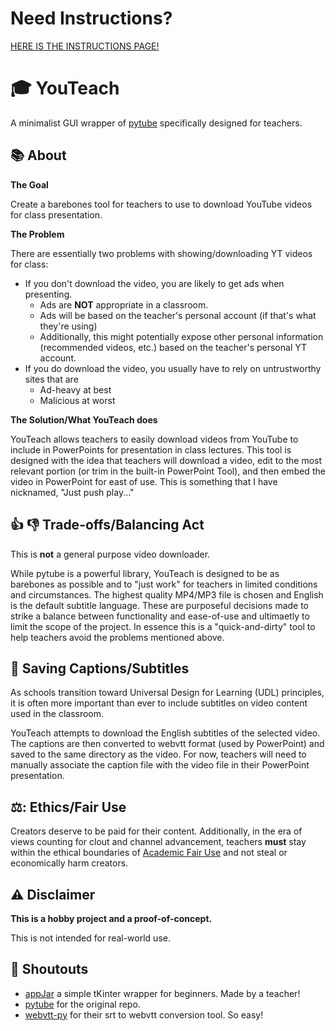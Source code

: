 # Need Instructions?
[HERE IS THE INSTRUCTIONS PAGE!](INSTRUCTIONS.md)

# 🎓 YouTeach
A minimalist GUI wrapper of [pytube](https://github.com/pytube/pytube) specifically designed for teachers. 

## 📚 About
**The Goal**

Create a barebones tool for teachers to use to download YouTube videos for class presentation.

**The Problem**

There are essentially two problems with showing/downloading YT videos for class:
- If you don't download the video, you are likely to get ads when presenting. 
   - Ads are **NOT** appropriate in a classroom.
   - Ads will be based on the teacher's personal account (if that's what they're using)  
   - Additionally, this might potentially expose other personal information (recommended videos, etc.) based on the teacher's personal YT account. 
- If you do download the video, you usually have to rely on untrustworthy sites that are 
  - Ad-heavy at best
  - Malicious at worst

**The Solution/What YouTeach does**

YouTeach allows teachers to easily download videos from YouTube to include in PowerPoints for presentation in class lectures. This tool is designed with the idea that teachers will download a video, edit to the most relevant portion (or trim in the built-in PowerPoint Tool), and then embed the video in PowerPoint for east of use. This is something that I have nicknamed, "Just push play..." 

## :thumbsup: :thumbsdown: Trade-offs/Balancing Act
This is **not** a general purpose video downloader. 

While pytube is a powerful library, YouTeach is designed to be as barebones as possible and to "just work" for teachers in limited conditions and circumstances. The highest quality MP4/MP3 file is chosen and English is the default subtitle language. These are purposeful decisions made to strike a balance between functionality and ease-of-use and ultimaetly to limit the scope of the project. In essence this is a "quick-and-dirty" tool to help teachers avoid the problems mentioned above. 

## :memo: Saving Captions/Subtitles
As schools transition toward Universal Design for Learning (UDL) principles, it is often more important than ever to include subtitles on video content used in the classroom. 

YouTeach attempts to download the English subtitles of the selected video. The captions are then converted to webvtt format (used by PowerPoint) and saved to the same directory as the video. For now, teachers will need to manually associate the caption file with the video file in their PowerPoint presentation. 

## 	⚖️: Ethics/Fair Use
Creators deserve to be paid for their content. Additionally, in the era of views counting for clout and channel advancement, teachers **must** stay within the ethical boundaries of [Academic Fair Use](https://www.lib.uchicago.edu/copyrightinfo/fairuse.html) and not steal or economically harm creators. 

## ⚠️ Disclaimer
**This is a hobby project and a proof-of-concept.** 

This is not intended for real-world use. 

## :mega: Shoutouts
- [appJar](https://appjar.info) a simple tKinter wrapper for beginners. Made by a teacher!
- [pytube](https://github.com/pytube/pytube) for the original repo.
- [webvtt-py](https://github.com/glut23/webvtt-py) for their srt to webvtt conversion tool. So easy!


